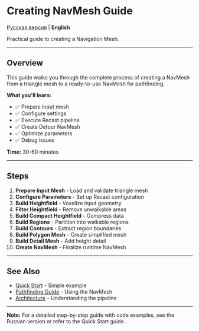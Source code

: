 # Creating NavMesh Guide

[Русская версия](../../ru/04-guides/creating-navmesh.md) | **English**

Practical guide to creating a Navigation Mesh.

---

## Overview

This guide walks you through the complete process of creating a NavMesh from a triangle mesh to a ready-to-use NavMesh for pathfinding.

**What you'll learn:**
- ✅ Prepare input mesh
- ✅ Configure settings
- ✅ Execute Recast pipeline
- ✅ Create Detour NavMesh
- ✅ Optimize parameters
- ✅ Debug issues

**Time:** 30-60 minutes

---

## Steps

1. **Prepare Input Mesh** - Load and validate triangle mesh
2. **Configure Parameters** - Set up Recast configuration
3. **Build Heightfield** - Voxelize input geometry
4. **Filter Heightfield** - Remove unwalkable areas
5. **Build Compact Heightfield** - Compress data
6. **Build Regions** - Partition into walkable regions
7. **Build Contours** - Extract region boundaries
8. **Build Polygon Mesh** - Create simplified mesh
9. **Build Detail Mesh** - Add height detail
10. **Create NavMesh** - Finalize runtime NavMesh

---

## See Also

- [Quick Start](../01-getting-started/quick-start.md) - Simple example
- [Pathfinding Guide](pathfinding.md) - Using the NavMesh
- [Architecture](../02-architecture/overview.md) - Understanding the pipeline

---

**Note:** For a detailed step-by-step guide with code examples, see the Russian version or refer to the Quick Start guide.
